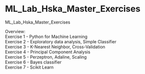 # ML_Lab_Hska_Master_Exercises
ML_Lab_Hska_Master_Exercises

Overview: <br>
Exercise 1 - Python for Machine Learning <br>
Exercise 2 - Exploratory data analysis, Simple Classifier <br>
Exercise 3 - K-Nearest Neighbor, Cross-Validation <br>
Exercise 4 - Principal Component Analysis <br>
Exercise 5 - Perzeptron, Adaline, Scaling <br>
Exercise 6 - Bayes classifier <br>
Exercise 7 - Scikit Learn <br>